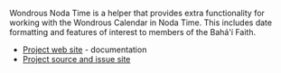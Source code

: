 Wondrous Noda Time is a helper that provides extra functionality for working with the 
Wondrous Calendar in Noda Time.  This includes date formatting and features of interest
to members of the Bahá'í Faith.

* [Project web site](https://sites.google.com/site/badicalendartools/home/wondrous-noda-time) - documentation
* [Project source and issue site](https://github.com/glittle/wondrous-nodatime)

